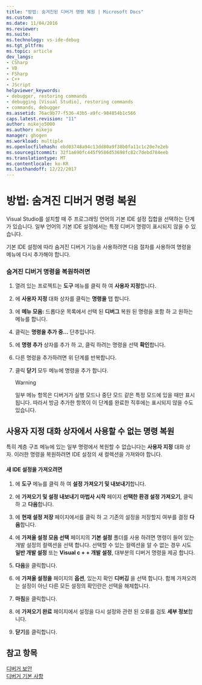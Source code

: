 ```yaml
---
title: "방법: 숨겨진된 디버거 명령 복원 | Microsoft Docs"
ms.custom: 
ms.date: 11/04/2016
ms.reviewer: 
ms.suite: 
ms.technology: vs-ide-debug
ms.tgt_pltfrm: 
ms.topic: article
dev_langs:
- CSharp
- VB
- FSharp
- C++
- JScript
helpviewer_keywords:
- debugger, restoring commands
- debugging [Visual Studio], restoring commands
- commands, debugger
ms.assetid: 76ac9b77-f536-43b5-a9fc-984854b1c566
caps.latest.revision: "11"
author: mikejo5000
ms.author: mikejo
manager: ghogen
ms.workload: multiple
ms.openlocfilehash: ebd03748a94c13dd80a9f38b0fa11c1c20e7e2eb
ms.sourcegitcommit: 32f1a690fc445f9586d53698fc82c7debd784eeb
ms.translationtype: MT
ms.contentlocale: ko-KR
ms.lasthandoff: 12/22/2017
---
```

# <a name="how-to-restore-hidden-debugger-commands"></a>방법: 숨겨진 디버거 명령 복원
Visual Studio를 설치할 때 주 프로그래밍 언어의 기본 IDE 설정 집합을 선택하는 단계가 있습니다. 일부 언어의 기본 IDE 설정에서는 특정 디버거 명령이 표시되지 않을 수 있습니다.  
  
 기본 IDE 설정에 따라 숨겨진 디버거 기능을 사용하려면 다음 절차를 사용하여 명령을 메뉴에 다시 추가해야 합니다.  
  
### <a name="to-restore-hidden-debugger-commands"></a>숨겨진 디버거 명령을 복원하려면  
  
1.  열려 있는 프로젝트는 **도구** 메뉴를 클릭 하 여 **사용자 지정**합니다.  
  
2.  에 **사용자 지정** 대화 상자를 클릭는 **명령을** 탭 합니다.  
  
3.  에 **메뉴 모음:** 드롭다운 목록에서 선택 된 **디버그** 복원 된 명령을 포함 하 고 원하는 메뉴를 합니다.  
  
4.  클릭는 **명령을 추가 중...**  단추입니다.  
  
5.  에 **명령 추가** 상자를 추가 하 고, 클릭 하려는 명령을 선택 **확인**합니다.  
  
6.  다른 명령을 추가하려면 위 단계를 반복합니다.  
  
7.  클릭 **닫기** 모두 메뉴에 명령을 추가 합니다.  
  
    > [!WARNING]
    >  일부 메뉴 항목은 디버거가 실행 모드나 중단 모드 같은 특정 모드에 있을 때만 표시됩니다. 따라서 방금 추가한 항목이 이 단계를 완료한 직후에는 표시되지 않을 수도 있습니다.  
  
## <a name="restoring-commands-not-available-from-the-customize-dialog-box"></a>사용자 지정 대화 상자에서 사용할 수 없는 명령 복원  
 특히 계층 구조 메뉴에 있는 일부 명령에서 복원할 수 없습니다는 **사용자 지정** 대화 상자. 이러한 명령을 복원하려면 IDE 설정의 새 컬렉션을 가져와야 합니다.  
  
#### <a name="to-import-new-ide-settings"></a>새 IDE 설정을 가져오려면  
  
1.  에 **도구** 메뉴를 클릭 하 여 **설정 가져오기 및 내보내기**합니다.  
  
2.  에 **가져오기 및 설정 내보내기 마법사 시작** 페이지 **선택한 환경 설정 가져오기**, 클릭 하 고 **다음**합니다.  
  
3.  에 **현재 설정 저장** 페이지에서를 클릭 하 고 기존의 설정을 저장할지 여부를 결정 **다음**합니다.  
  
4.  에 **가져올 설정 모음 선택** 페이지의 **기본 설정** 폴더를 사용 하려면 명령이 들어 있는 개발 설정의 컬렉션을 선택 합니다. 선택할 수 있는 컬렉션을 알 수 없는 경우 시도 **일반 개발 설정** 또는 **Visual c + + 개발 설정**, 대부분의 디버거 명령을 제공 합니다.  
  
5.  **다음**을 클릭합니다.  
  
6.  에 **가져올 설정을** 페이지의 **옵션**, 있는지 확인 **디버깅** 을 선택 합니다. 함께 가져오려는 설정이 아닌 다른 모든 설정의 확인란은 선택을 해제합니다.  
  
7.  **마침**을 클릭합니다.  
  
8.  에 **가져오기 완료** 페이지에서 설정을 다시 설정와 관련 된 오류를 검토 **세부 정보**합니다.  
  
9. **닫기**를 클릭합니다.  
  
## <a name="see-also"></a>참고 항목  
 [디버거 보안](../debugger/debugger-security.md)   
 [디버거 기본 사항](../debugger/debugger-basics.md)